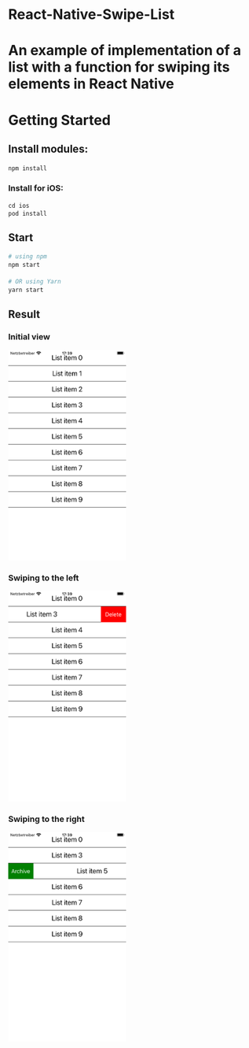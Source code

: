 # React-Native-Swipe-List
# An example of implementation of a list with a function for swiping its elements in React Native

# Getting Started

## Install modules:

```npm install```

### Install for iOS:

```
cd ios
pod install
```

## Start

```bash
# using npm
npm start

# OR using Yarn
yarn start
```
## Result

### Initial view

<img src="https://github.com/zahoruiko/React-Native-Swipe-List/blob/main/promoImages/Screen-1.png" width="240" />

### Swiping to the left

<img src="https://github.com/zahoruiko/React-Native-Swipe-List/blob/main/promoImages/Screen-2.png" width="240" />

### Swiping to the right

<img src="https://github.com/zahoruiko/React-Native-Swipe-List/blob/main/promoImages/Screen-3.png" width="240" />
